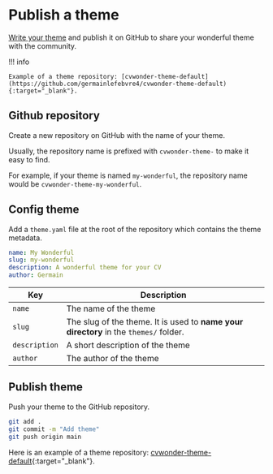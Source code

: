 # Publish a theme

[Write your theme](write-theme.md) and publish it on GitHub to share your wonderful theme with the community.

!!! info

    Example of a theme repository: [cvwonder-theme-default](https://github.com/germainlefebvre4/cvwonder-theme-default){:target="_blank"}.

## Github repository

Create a new repository on GitHub with the name of your theme.

Usually, the repository name is prefixed with `cvwonder-theme-` to make it easy to find.

For example, if your theme is named `my-wonderful`, the repository name would be `cvwonder-theme-my-wonderful`.

## Config theme

Add a `theme.yaml` file at the root of the repository which contains the theme metadata.

```yaml
name: My Wonderful
slug: my-wonderful
description: A wonderful theme for your CV
author: Germain
```

| Key | Description |
|-----|-------------|
| `name` | The name of the theme |
| `slug` | The slug of the theme. It is used to **name your directory** in the `themes/` folder. |
| `description`| A short description of the theme |
| `author` | The author of the theme |

## Publish theme

Push your theme to the GitHub repository.

```bash
git add .
git commit -m "Add theme"
git push origin main
```

Here is an example of a theme repository: [cvwonder-theme-default](https://github.com/germainlefebvre4/cvwonder-theme-default){:target="_blank"}.

